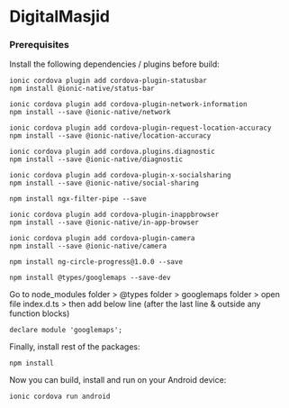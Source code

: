 # DigitalMasjid

### Prerequisites

Install the following dependencies / plugins before build:
```
ionic cordova plugin add cordova-plugin-statusbar
npm install @ionic-native/status-bar

ionic cordova plugin add cordova-plugin-network-information
npm install --save @ionic-native/network

ionic cordova plugin add cordova-plugin-request-location-accuracy
npm install --save @ionic-native/location-accuracy

ionic cordova plugin add cordova.plugins.diagnostic
npm install --save @ionic-native/diagnostic

ionic cordova plugin add cordova-plugin-x-socialsharing
npm install --save @ionic-native/social-sharing

npm install ngx-filter-pipe --save

ionic cordova plugin add cordova-plugin-inappbrowser
npm install --save @ionic-native/in-app-browser

ionic cordova plugin add cordova-plugin-camera
npm install --save @ionic-native/camera

npm install ng-circle-progress@1.0.0 --save

npm install @types/googlemaps --save-dev
```

Go to node_modules folder > @types folder > googlemaps folder > open file index.d.ts > then add below line (after the last line & outside any function blocks)
```
declare module 'googlemaps';
```

Finally, install rest of the packages:
```
npm install
```

Now you can build, install and run on your Android device:
```
ionic cordova run android
```
